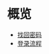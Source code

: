 # 概览


* [找回密码](/login/find_password)
* [登录流程](/login/login_flow)












    
   
   
    
        

